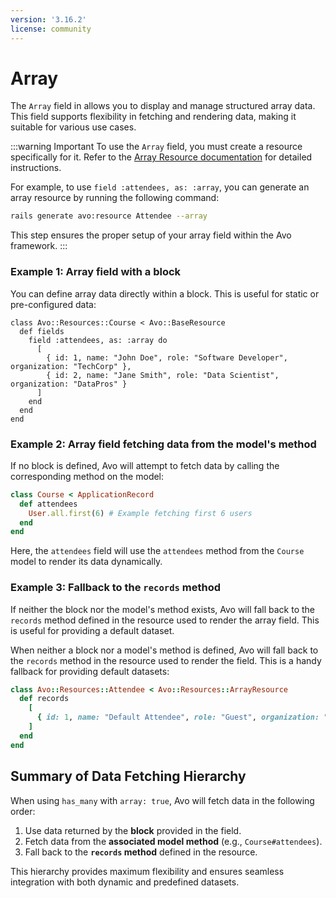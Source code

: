 ```yaml
---
version: '3.16.2'
license: community
---
```


# Array

The `Array` field in allows you to display and manage structured array data. This field supports flexibility in fetching and rendering data, making it suitable for various use cases.

:::warning Important
To use the `Array` field, you must create a resource specifically for it. Refer to the [Array Resource documentation](../array-resources) for detailed instructions.

For example, to use `field :attendees, as: :array`, you can generate an array resource by running the following command:

```bash
rails generate avo:resource Attendee --array
```

This step ensures the proper setup of your array field within the Avo framework.
:::

### Example 1: Array field with a block

You can define array data directly within a block. This is useful for static or pre-configured data:

```ruby{3-8}
class Avo::Resources::Course < Avo::BaseResource
  def fields
    field :attendees, as: :array do
      [
        { id: 1, name: "John Doe", role: "Software Developer", organization: "TechCorp" },
        { id: 2, name: "Jane Smith", role: "Data Scientist", organization: "DataPros" }
      ]
    end
  end
end
```

### Example 2: Array field fetching data from the model's method

If no block is defined, Avo will attempt to fetch data by calling the corresponding method on the model:

```ruby
class Course < ApplicationRecord
  def attendees
    User.all.first(6) # Example fetching first 6 users
  end
end
```

Here, the `attendees` field will use the `attendees` method from the `Course` model to render its data dynamically.

### Example 3: Fallback to the `records` method

If neither the block nor the model's method exists, Avo will fall back to the `records` method defined in the resource used to render the array field. This is useful for providing a default dataset.

When neither a block nor a model's method is defined, Avo will fall back to the `records` method in the resource used to render the field. This is a handy fallback for providing default datasets:

```ruby
class Avo::Resources::Attendee < Avo::Resources::ArrayResource
  def records
    [
      { id: 1, name: "Default Attendee", role: "Guest", organization: "DefaultOrg" }
    ]
  end
end
```

## Summary of Data Fetching Hierarchy

When using `has_many` with `array: true`, Avo will fetch data in the following order:
1. Use data returned by the **block** provided in the field.
2. Fetch data from the **associated model method** (e.g., `Course#attendees`).
3. Fall back to the **`records` method** defined in the resource.

This hierarchy provides maximum flexibility and ensures seamless integration with both dynamic and predefined datasets.

